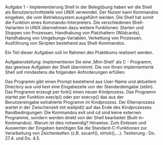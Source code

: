 Aufgabe 1 – Implementierung Shell
In der Belegübung haben wir die Shell als Benutzerschnittstelle von UNIX verwendet. Der Nutzer
kann Kommandos eingeben, die vom Betriebssystem ausgeführt werden. Die Shell hat somit die
Funktion eines Kommando-Interpreters. Die verschiedenen Shell-Varianten in UNIX übernehmen
dazu weitere Funktionen: Starten und Stoppen von Prozessen, Handhabung von Platzhaltern
(Wildcards), Handhabung von Umgebungs-Variablen, Verkettung von Prozessen, Ausführung von
Skripten bestehend aus Shell-Kommandos.

Ein Teil dieser Aufgaben soll im Rahmen des Praktikums realisiert werden.

Aufgabenstellung:
Implementieren Sie eine ‚Mini-Shell‘ als C - Programm, das gewisse Aufgaben der Shell übernimmt.
Die von Ihnen implementierte Shell soll mindestens die folgenden Anforderungen erfüllen:

Das Programm gibt einen Prompt bestehend aus User-Name und aktuellem Directory aus
und liest eine Eingabezeile von der Standardeingabe (stdin).
Das Programm erzeugt per fork() einen neuen Kindprozess.
Das Programm startet per Funktion execlp() oder per execvp() das aus der
Benutzereingabe extrahierte Programm im Kindprozess.
Der Elternprozess wartet in der Zwischenzeit mit waitpid() auf das Ende des
Kindprozesses.
Randbedingungen:
Die Kommandos exit und cd sind keine externen Programme, sondern werden direkt von
der Shell bearbeitet (Built-in-Kommandos). Warum ist dies notwendig?
Hinweise:
Zum Einlesen und Auswerten der Eingaben benötigen Sie die Standard-C-Funktionen zur
Verarbeitung von Zeichenketten (z.B. sscanf(), strtok(),...).
Testierung : Do. 27.4. und Do. 4.5.
